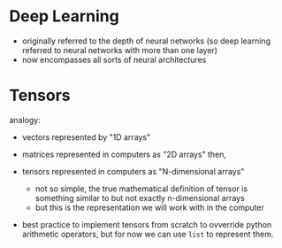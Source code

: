 # Deep Learning

- originally referred to the depth of neural networks (so deep learning referred to neural networks with more than one layer)
- now encompasses all sorts of neural architectures

# Tensors

analogy: 
- vectors represented by "1D arrays"
- matrices represented in computers as "2D arrays"
then, 
- tensors represented in computers as "N-dimensional arrays"
    - not so simple, the true mathematical definition of tensor is something similar to but not exactly n-dimensional arrays
    - but this is the representation we will work with in the computer

- best practice to implement tensors from scratch to ovverride python arithmetic operators, but for now we can use `list` to represent them. 



